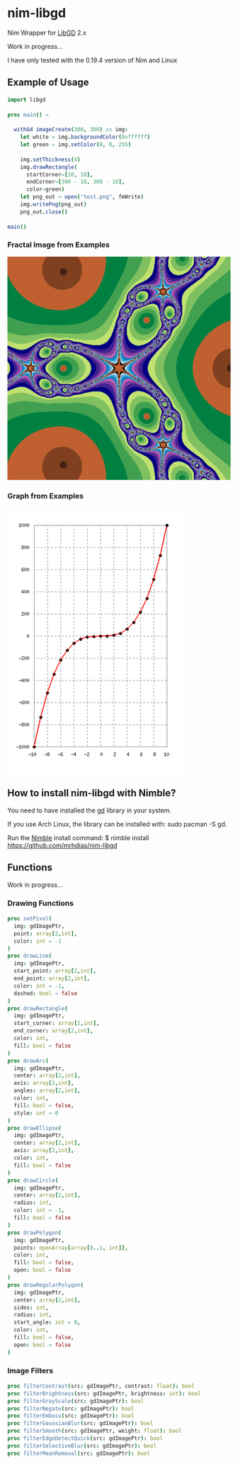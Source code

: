 # nim-libgd
Nim Wrapper for [LibGD](https://libgd.github.io/) 2.x

Work in progress...

I have only tested with the 0.19.4 version of Nim and Linux

## Example of Usage

```nim
import libgd

proc main() =

  withGd imageCreate(300, 300) as img:
    let white = img.backgroundColor(0xffffff)
    let green = img.setColor(0, 0, 255)

    img.setThickness(4)
    img.drawRectangle(
      startCorner=[10, 10],
      endCorner=[300 - 10, 300 - 10],
      color=green)
    let png_out = open("test.png", fmWrite)
    img.writePng(png_out)
    png_out.close()

main()
```
### Fractal Image from Examples

![Newton Fractal](examples/outputs/newton_fractal.png)

### Graph from Examples

![Cubic Function Graph](examples/outputs/cubic_function_graph.png)

## How to install nim-libgd with Nimble?

You need to have installed the [gd](https://libgd.github.io/) library in your system.

If you use Arch Linux, the library can be installed with: sudo pacman -S gd.

Run the [Nimble](https://github.com/nim-lang/nimble) install command: $ nimble install https://github.com/mrhdias/nim-libgd

## Functions

Work in progress...

### Drawing Functions

```nim
proc setPixel(
  img: gdImagePtr,
  point: array[2,int],
  color: int = -1
)
proc drawLine(
  img: gdImagePtr,
  start_point: array[2,int],
  end_point: array[2,int],
  color: int = -1,
  dashed: bool = false
)
proc drawRectangle(
  img: gdImagePtr,
  start_corner: array[2,int],
  end_corner: array[2,int],
  color: int,
  fill: bool = false
)
proc drawArc(
  img: gdImagePtr,
  center: array[2,int],
  axis: array[2,int],
  angles: array[2,int],
  color: int,
  fill: bool = false,
  style: int = 0
)
proc drawEllipse(
  img: gdImagePtr,
  center: array[2,int],
  axis: array[2,int],
  color: int,
  fill: bool = false
)
proc drawCircle(
  img: gdImagePtr,
  center: array[2,int],
  radius: int,
  color: int = -1,
  fill: bool = false
)
proc drawPolygon(
  img: gdImagePtr,
  points: openArray[array[0..1, int]],
  color: int,
  fill: bool = false,
  open: bool = false
)
proc drawRegularPolygon(
  img: gdImagePtr,
  center: array[2,int],
  sides: int,
  radius: int,
  start_angle: int = 0,
  color: int,
  fill: bool = false,
  open: bool = false
)
```
### Image Filters

```nim
proc filterContrast(src: gdImagePtr, contrast: float): bool
proc filterBrightness(src: gdImagePtr, brightness: int): bool
proc filterGrayScale(src: gdImagePtr): bool
proc filterNegate(src: gdImagePtr): bool
proc filterEmboss(src: gdImagePtr): bool
proc filterGaussianBlur(src: gdImagePtr): bool
proc filterSmooth(src: gdImagePtr, weight: float): bool
proc filterEdgeDetectQuick(src: gdImagePtr): bool
proc filterSelectiveBlur(src: gdImagePtr): bool
proc filterMeanRemoval(src: gdImagePtr): bool
```

